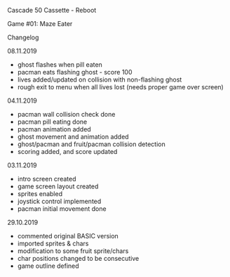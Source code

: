 Cascade 50 Cassette - Reboot

Game #01: Maze Eater

Changelog

08.11.2019

- ghost flashes when pill eaten  
- pacman eats flashing ghost - score 100  
- lives added/updated on collision with non-flashing ghost  
- rough exit to menu when all lives lost (needs proper game over screen)  

04.11.2019

- pacman wall collision check done  
- pacman pill eating done  
- pacman animation added  
- ghost movement and animation added  
- ghost/pacman and fruit/pacman collision detection  
- scoring added, and score updated  

03.11.2019

- intro screen created  
- game screen layout created  
- sprites enabled  
- joystick control implemented  
- pacman initial movement done  

29.10.2019

- commented original BASIC version  
- imported sprites & chars  
- modification to some fruit sprite/chars  
- char positions changed to be consecutive  
- game outline defined
